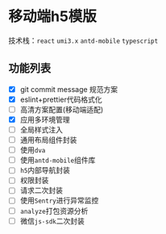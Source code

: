 # 移动端h5模版

技术栈：`react` `umi3.x` `antd-mobile` `typescript`

## 功能列表
- [x] git commit message 规范方案
- [x] eslint+prettier代码格式化
- [ ] 高清方案配置(移动端适配)
- [x] 应用多环境管理
- [ ] 全局样式注入
- [ ] 通用布局组件封装
- [ ] 使用`dva`
- [ ] 使用`antd-mobile`组件库
- [ ] `h5`内部导航封装
- [ ] 权限封装
- [ ] 请求二次封装
- [ ] 使用`Sentry`进行异常监控
- [ ] `analyze`打包资源分析
- [ ] 微信`js-sdk`二次封装